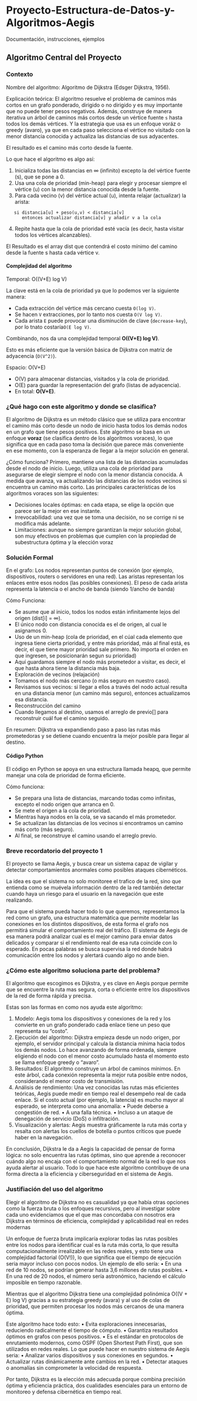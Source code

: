 # Proyecto-Estructura-de-Datos-y-Algoritmos-Aegis
Documentación, instrucciones, ejemplos

## Algoritmo Central del Proyecto

### Contexto
Nombre del algoritmo: Algoritmo de Dijkstra (Edsger Dijkstra, 1956).

Explicación teórica:
El algoritmo resuelve el problema de caminos más cortos en un grafo ponderado, dirigido o no dirigido y es muy importante que no puede tener pesos negativos. Además, construye de manera iterativa un árbol de caminos más cortos desde un vértice fuente `s` hasta todos los demás vértices. Y la estrategia que usa es un enfoque voráz o greedy (avaro), ya que en cada paso selecciona el vértice no visitado con la menor distancia conocida y actualiza las distancias de sus adyacentes.

El resultado es el camino más corto desde la fuente.

Lo que hace el algoritmo es algo así:
1. Inicializa todas las distancias en ∞ (infinito) excepto la del vértice fuente (s), que se pone a 0.
2. Usa una cola de prioridad (min-heap) para elegir y procesar siempre el vértice (u) con la menor distancia conocida desde la fuente.
3. Para cada vecino (v) del vértice actual (u), intenta relajar (actualizar) la arista:
```
   si distancia[u] + peso(u,v) < distancia[v] 
      entonces actualizar distancia[v] y añadir v a la cola
```
4. Repite hasta que la cola de prioridad esté vacía (es decir, hasta visitar todos los vértices alcanzables).

El Resultado es el array dist que contendrá el costo mínimo del camino desde la fuente s hasta cada vértice v.

#### Complejidad del algoritmo

Temporal: O((V+E) log V)

La clave está en la cola de prioridad ya que lo podemos ver la siguiente manera:
- Cada extracción del vértice más cercano cuesta `O(log V)`.
- Se hacen `V` extracciones, por lo tanto nos cuesta `O(V log V)`.
- Cada arista `E` puede provocar una disminución de clave (`decrease-key`), por lo tnato costaría`O(E log V)`.

Combinando, nos da una complejidad temporal **O((V+E) log V)**.

Esto es más eficiente que la versión básica de Dijkstra con matriz de adyacencia (`O(V^2)`).

Espacio: O(V+E)

- O(V) para almacenar distancias, visitados y la cola de prioridad.
- O(E) para guardar la representación del grafo (listas de adyacencia).
- En total: **O(V+E)**.

### ¿Qué hago con este algoritmo y donde se clasifica?
El algoritmo de Dijkstra es un método clásico que se utiliza para encontrar el camino más corto desde un nodo de inicio hasta todos los demás nodos en un grafo que tiene pesos positivos. Este algoritmo se basa en un enfoque **voraz** (se clasifica dentro de los algoritmos voraces), lo que significa que en cada paso toma la decisión que parece más conveniente en ese momento, con la esperanza de llegar a la mejor solución en general.

¿Cómo funciona?
Primero, mantiene una lista de las distancias acumuladas desde el nodo de inicio. Luego, utiliza una cola de prioridad para asegurarse de elegir siempre el nodo con la menor distancia conocida. A medida que avanza, va actualizando las distancias de los nodos vecinos si encuentra un camino más corto.
Las principales características de los algoritmos voraces son las siguientes:
- Decisiones locales óptimas: en cada etapa, se elige la opción que parece ser la mejor en ese instante.
- Irrevocabilidad: una vez que se toma una decisión, no se corrige ni se modifica más adelante.
- Limitaciones: aunque no siempre garantizan la mejor solución global, son muy efectivos en problemas que cumplen con la propiedad de subestructura óptima y la elección voraz

### Solución Formal
En el grafo:
Los nodos representan puntos de conexión (por ejemplo, dispositivos, routers o servidores en una red).
Las aristas representan los enlaces entre esos nodos (las posibles conexiones). El peso de cada arista representa la latencia o el ancho de banda (siendo 1/ancho de banda)

Cómo Funciona:
   - Se asume que al inicio, todos los nodos están infinitamente lejos del origen (dist[i] = ∞).
   - El único nodo con distancia conocida es el de origen, al cual le asignamos 0.
   - Uso de un min-heap (cola de prioridad, en el cúal cada elemento que ingresa tiene cierta prioridad, y entre más prioridad, más al final está, es decir, el que tiene mayor prioridad sale primero. No importa el orden en que ingresen, se posicionarán segun su prioridad)
   - Aquí guardamos siempre el nodo más prometedor a visitar, es decir, el que hasta ahora tiene la distancia más baja.
   - Exploración de vecinos (relajación)
   - Tomamos el nodo más cercano (o más seguro en nuestro caso).
   - Revisamos sus vecinos: si llegar a ellos a través del nodo actual resulta en una distancia menor (un camino más seguro), entonces actualizamos esa distancia.
   - Reconstrucción del camino
   - Cuando llegamos al destino, usamos el arreglo de previo[] para reconstruir cuál fue el camino seguido.

En resumen: Dijkstra va expandiendo paso a paso las rutas más prometedoras y se detiene cuando encuentra la mejor posible para llegar al destino.

#### Código Python
El código en Python se apoya en una estructura llamada heapq, que permite manejar una cola de prioridad de forma eficiente.

Cómo funciona:
   - Se prepara una lista de distancias, marcando todas como infinitas, excepto el nodo origen que arranca en 0.
   - Se mete el origen a la cola de prioridad.
   - Mientras haya nodos en la cola, se va sacando el más prometedor.
   - Se actualizan las distancias de los vecinos si encontramos un camino más corto (más seguro).
   - Al final, se reconstruye el camino usando el arreglo previo.


### Breve recordatorio del proyecto 1

El proyecto se llama Aegis, y busca crear un sistema capaz de vigilar y detectar comportamientos anormales como posibles ataques cibernéticos.

La idea es que el sistema no solo monitoree el trafico de la red, sino que entienda como se muévela información dentro de la red también detectar cuando haya un riesgo para el usuario en la navegación que este realizando.

Para que el sistema pueda hacer todo lo que queremos, representamos la red como un grafo, una estructura matemática que permite modelar las conexiones en los distintos dispositivos, de esta forma el grafo nos permitirá simular el comportamiento real del tráfico. El sistema de Aegis de esa manera podrá analizar cual es el mejor camino para enviar datos delicados y comparar si el rendimiento real de esa ruta coincide con lo esperado. En pocas palabras se busca supervisa la red donde habrá comunicación entre los nodos y alertará cuando algo no ande bien.

### ¿Cómo este algoritmo soluciona parte del problema?

El algoritmo que escogimos es Dijkstra, y es clave en Aegis porque permite que se encuentre la ruta mas segura, corta o eficiente entre los dispositivos de la red de forma rápida y precisa.

Estas son las formas en como nos ayuda este algoritmo:
1.	Modelo:
Aegis toma los dispositivos y conexiones de la red y los convierte en un grafo ponderado cada enlace tiene un peso que representa su “costo”.
2.	Ejecución del algoritmo:
Dijkstra empieza desde un nodo origen, por ejemplo, el servidor principal y calcula la distancia mínima hacia todos los demás nodos. Lo hace avanzando de forma ordenada, siempre eligiendo el nodo con el menor costo acumulado hasta el momento esto se llama enfoque greedy o “avaro”. 
3.	Resultados:
El algoritmo construye un árbol de caminos mínimos. En este árbol, cada conexión representa la mejor ruta posible entre nodos, considerando el menor costo de transmisión.
5.	Análisis de rendimiento:
Una vez conocidas las rutas más eficientes teóricas, Aegis puede medir en tiempo real el desempeño real de cada enlace. Si el costo actual (por ejemplo, la latencia) es mucho mayor al esperado, se interpreta como una anomalía:
•	Puede deberse a congestión de red.
•	A una falla técnica.
•	Incluso a un ataque de denegación de servicio (DoS) o infiltración.
6.	Visualización y alertas:
Aegis muestra gráficamente la ruta más corta y resalta con alertas los cuellos de botella o puntos críticos que puede haber en la navegación.

En conclusión, Dijkstra le da a Aegis la capacidad de pensar de forma lógica: no solo encuentra las rutas óptimas, sino que aprende a reconocer cuándo algo no encaja con el comportamiento normal de la red lo que nos ayuda alertar al usuario. Todo lo que hace este algoritmo contribuye de una forma directa a la eficiencia y ciberseguridad en el sistema de Aegis.

### Justifiación del uso del algoritmo
Elegir el algoritmo de Dijkstra no es casualidad ya que había otras opciones como la fuerza bruta o los enfoques recursivos, pero al investigar sobre cada uno evidenciamos que el que mas concordaba con nosotros era Dijkstra en términos de eficiencia, complejidad y aplicabilidad real en redes modernas

Un enfoque de fuerza bruta implicaría explorar todas las rutas posibles entre los nodos para identificar cual es la ruta más corta, lo que resulta computacionalmente irrealizable en las redes reales, y esto tiene una complejidad factorial (O(V!)), lo que significa que el tiempo de ejecución seria mayor incluso con pocos nodos. Un ejemplo de ello sería:
•	En una red de 10 nodos, se podrían generar hasta 3,6 millones de rutas posibles.
•	En una red de 20 nodos, el número sería astronómico, haciendo el cálculo imposible en tiempo razonable.

Mientras que el algoritmo Dijkstra tiene una complejidad polinómica O((V + E) log V) gracias a su estrategia greedy (avara) y al uso de colas de prioridad, que permiten procesar los nodos más cercanos de una manera óptima.

Este algoritmo hace todo esto:
•	Evita exploraciones innecesarias, reduciendo radicalmente el tiempo de cómputo.
•	Garantiza resultados óptimos en grafos con pesos positivos.
•	Es el estándar en protocolos de enrutamiento modernos, como OSPF (Open Shortest Path First), que son utilizados en redes reales.
Lo que puede hacer en nuestro sistema de Aegis seria:
•	Analizar varios dispositivos y sus conexiones en segundos.
•	Actualizar rutas dinámicamente ante cambios en la red.
•	Detectar ataques o anomalías sin comprometer la velocidad de respuesta.

Por tanto, Dijkstra es la elección más adecuada porque combina precisión óptima y eficiencia práctica, dos cualidades esenciales para un entorno de monitoreo y defensa cibernética en tiempo real.
